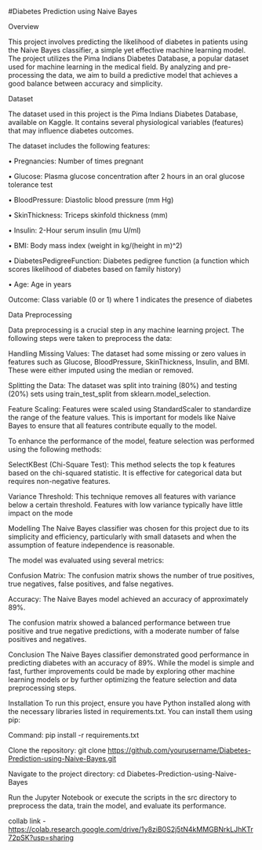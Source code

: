 #Diabetes Prediction using Naive Bayes

Overview

This project involves predicting the likelihood of diabetes in patients using the Naive Bayes classifier, a simple yet effective machine learning model. The project utilizes the Pima Indians Diabetes Database, a popular dataset used for machine learning in the medical field. By analyzing and pre-processing the data, we aim to build a predictive model that achieves a good balance between accuracy and simplicity.

Dataset

The dataset used in this project is the Pima Indians Diabetes Database, available on Kaggle. It contains several physiological variables (features) that may influence diabetes outcomes. 

The dataset includes the following features:

•	Pregnancies: Number of times pregnant

•	Glucose: Plasma glucose concentration after 2 hours in an oral glucose tolerance test

•	BloodPressure: Diastolic blood pressure (mm Hg)

•	SkinThickness: Triceps skinfold thickness (mm)

•	Insulin: 2-Hour serum insulin (mu U/ml)

•	BMI: Body mass index (weight in kg/(height in m)^2)

•	DiabetesPedigreeFunction: Diabetes pedigree function (a function which scores likelihood of diabetes based on family history)

•	Age: Age in years

Outcome: Class variable (0 or 1) where 1 indicates the presence of diabetes

Data Preprocessing

Data preprocessing is a crucial step in any machine learning project. The following steps were taken to preprocess the data:

Handling Missing Values: The dataset had some missing or zero values in features such as Glucose, BloodPressure, SkinThickness, Insulin, and BMI. These were either imputed using the median or removed.

Splitting the Data: The dataset was split into training (80%) and testing (20%) sets using train_test_split from sklearn.model_selection.

Feature Scaling: Features were scaled using StandardScaler to standardize the range of the feature values. This is important for models like Naive Bayes to ensure that all features contribute equally to the model.

To enhance the performance of the model, feature selection was performed using the following methods:

SelectKBest (Chi-Square Test): This method selects the top k features based on the chi-squared statistic. It is effective for categorical data but requires non-negative features.

Variance Threshold: This technique removes all features with variance below a certain threshold. Features with low variance typically have little impact on the mode


Modelling
The Naive Bayes classifier was chosen for this project due to its simplicity and efficiency, particularly with small datasets and when the assumption of feature independence is reasonable.

The model was evaluated using several metrics:

Confusion Matrix: The confusion matrix shows the number of true positives, true negatives, false positives, and false negatives.

Accuracy: The Naive Bayes model achieved an accuracy of approximately 89%.

The confusion matrix showed a balanced performance between true positive and true negative predictions, with a moderate number of false positives and negatives.


Conclusion
The Naive Bayes classifier demonstrated good performance in predicting diabetes with an accuracy of 89%. While the model is simple and fast, further improvements could be made by exploring other machine learning models or by further optimizing the feature selection and data preprocessing steps.


Installation
To run this project, ensure you have Python installed along with the necessary libraries listed in requirements.txt. You can install them using pip:

Command: pip install -r requirements.txt

Clone the repository: git clone https://github.com/yourusername/Diabetes-Prediction-using-Naive-Bayes.git

Navigate to the project directory: cd Diabetes-Prediction-using-Naive-Bayes

Run the Jupyter Notebook or execute the scripts in the src directory to preprocess the data, train the model, and evaluate its performance.


collab link - https://colab.research.google.com/drive/1y8ziB0S2j5tN4kMMGBNrkLJhKTr72pSK?usp=sharing





